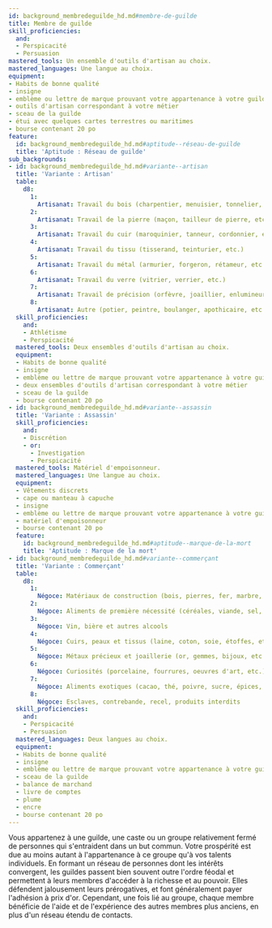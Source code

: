 ```yaml
---
id: background_membredeguilde_hd.md#membre-de-guilde
title: Membre de guilde
skill_proficiencies:
  and:
  - Perspicacité
  - Persuasion
mastered_tools: Un ensemble d'outils d'artisan au choix.
mastered_languages: Une langue au choix.
equipment:
- Habits de bonne qualité
- insigne
- emblème ou lettre de marque prouvant votre appartenance à votre guilde
- outils d'artisan correspondant à votre métier
- sceau de la guilde
- étui avec quelques cartes terrestres ou maritimes
- bourse contenant 20 po
feature:
  id: background_membredeguilde_hd.md#aptitude--réseau-de-guilde
  title: 'Aptitude : Réseau de guilde'
sub_backgrounds:
- id: background_membredeguilde_hd.md#variante--artisan
  title: 'Variante : Artisan'
  table:
    d8:
      1:
        Artisanat: Travail du bois (charpentier, menuisier, tonnelier, etc.)
      2:
        Artisanat: Travail de la pierre (maçon, tailleur de pierre, etc.)
      3:
        Artisanat: Travail du cuir (maroquinier, tanneur, cordonnier, etc.)
      4:
        Artisanat: Travail du tissu (tisserand, teinturier, etc.)
      5:
        Artisanat: Travail du métal (armurier, forgeron, rétameur, etc.)
      6:
        Artisanat: Travail du verre (vitrier, verrier, etc.)
      7:
        Artisanat: Travail de précision (orfèvre, joaillier, enlumineur, etc.)
      8:
        Artisanat: Autre (potier, peintre, boulanger, apothicaire, etc.)
  skill_proficiencies:
    and:
    - Athlétisme
    - Perspicacité
  mastered_tools: Deux ensembles d'outils d'artisan au choix.
  equipment:
  - Habits de bonne qualité
  - insigne
  - emblème ou lettre de marque prouvant votre appartenance à votre guilde
  - deux ensembles d'outils d'artisan correspondant à votre métier
  - sceau de la guilde
  - bourse contenant 20 po
- id: background_membredeguilde_hd.md#variante--assassin
  title: 'Variante : Assassin'
  skill_proficiencies:
    and:
    - Discrétion
    - or:
      - Investigation
      - Perspicacité
  mastered_tools: Matériel d'empoisonneur.
  mastered_languages: Une langue au choix.
  equipment:
  - Vêtements discrets
  - cape ou manteau à capuche
  - insigne
  - emblème ou lettre de marque prouvant votre appartenance à votre guilde
  - matériel d'empoisonneur
  - bourse contenant 20 po
  feature:
    id: background_membredeguilde_hd.md#aptitude--marque-de-la-mort
    title: 'Aptitude : Marque de la mort'
- id: background_membredeguilde_hd.md#variante--commerçant
  title: 'Variante : Commerçant'
  table:
    d8:
      1:
        Négoce: Matériaux de construction (bois, pierres, fer, marbre, etc.)
      2:
        Négoce: Aliments de première nécessité (céréales, viande, sel, etc.)
      3:
        Négoce: Vin, bière et autres alcools
      4:
        Négoce: Cuirs, peaux et tissus (laine, coton, soie, étoffes, etc.)
      5:
        Négoce: Métaux précieux et joaillerie (or, gemmes, bijoux, etc.)
      6:
        Négoce: Curiosités (porcelaine, fourrures, oeuvres d'art, etc.)
      7:
        Négoce: Aliments exotiques (cacao, thé, poivre, sucre, épices, etc.)
      8:
        Négoce: Esclaves, contrebande, recel, produits interdits
  skill_proficiencies:
    and:
    - Perspicacité
    - Persuasion
  mastered_languages: Deux langues au choix.
  equipment:
  - Habits de bonne qualité
  - insigne
  - emblème ou lettre de marque prouvant votre appartenance à votre guilde
  - sceau de la guilde
  - balance de marchand
  - livre de comptes
  - plume
  - encre
  - bourse contenant 20 po
---
```


Vous appartenez à une guilde, une caste ou un groupe relativement fermé de personnes qui s'entraident dans un but commun. Votre prospérité est due au moins autant à l'appartenance à ce groupe qu'à vos talents individuels. En formant un réseau de personnes dont les intérêts convergent, les guildes passent bien souvent outre l'ordre féodal et permettent à leurs membres d'accéder à la richesse et au pouvoir. Elles défendent jalousement leurs prérogatives, et font généralement payer l'adhésion à prix d'or. Cependant, une fois lié au groupe, chaque membre bénéficie de l'aide et de l'expérience des autres membres plus anciens, en plus d'un réseau étendu de contacts.

